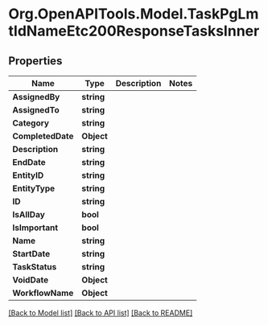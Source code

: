 # Org.OpenAPITools.Model.TaskPgLmtIdNameEtc200ResponseTasksInner

## Properties

Name | Type | Description | Notes
------------ | ------------- | ------------- | -------------
**AssignedBy** | **string** |  | 
**AssignedTo** | **string** |  | 
**Category** | **string** |  | 
**CompletedDate** | **Object** |  | 
**Description** | **string** |  | 
**EndDate** | **string** |  | 
**EntityID** | **string** |  | 
**EntityType** | **string** |  | 
**ID** | **string** |  | 
**IsAllDay** | **bool** |  | 
**IsImportant** | **bool** |  | 
**Name** | **string** |  | 
**StartDate** | **string** |  | 
**TaskStatus** | **string** |  | 
**VoidDate** | **Object** |  | 
**WorkflowName** | **Object** |  | 

[[Back to Model list]](../README.md#documentation-for-models) [[Back to API list]](../README.md#documentation-for-api-endpoints) [[Back to README]](../README.md)

